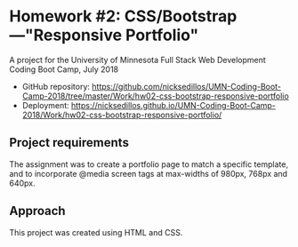 # Homework #2: CSS/Bootstrap—"Responsive Portfolio"

A project for the University of Minnesota Full Stack Web Development Coding Boot Camp, July 2018

* GitHub repository: https://github.com/nicksedillos/UMN-Coding-Boot-Camp-2018/tree/master/Work/hw02-css-bootstrap-responsive-portfolio
* Deployment: https://nicksedillos.github.io/UMN-Coding-Boot-Camp-2018/Work/hw02-css-bootstrap-responsive-portfolio/

## Project requirements

The assignment was to create a portfolio page to match a specific template, and to incorporate @media screen tags at max-widths of 980px, 768px and 640px.

## Approach

This project was created using HTML and CSS.